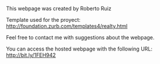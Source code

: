 This webpage was created by Roberto Ruiz 

Template used for the proyect: http://foundation.zurb.com/templates4/realty.html

Feel free to contact me with suggestions about the webpage.

You can access the hosted webpage with the following URL:
http://bit.ly/1FEH942
